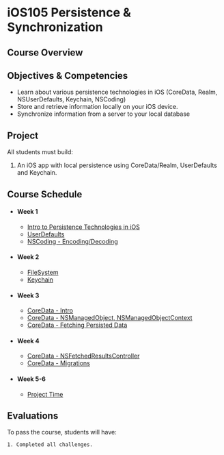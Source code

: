 # iOS105 Persistence & Synchronization

## Course Overview


## Objectives & Competencies

- Learn about various persistence technologies in iOS (CoreData, Realm, NSUserDefaults, Keychain, NSCoding)
- Store and retrieve information locally on your iOS device.
- Synchronize information from a server to your local database

## Project

All students must build:

1. An iOS app with local persistence using CoreData/Realm, UserDefaults and Keychain.

## Course Schedule

- #### Week 1
    - [Intro to Persistence Technologies in iOS](00-Intro-to-Persistence-iOS)
    - [UserDefaults](01-UserDefaults)
    - [NSCoding - Encoding/Decoding](02-NSCoding)

- #### Week 2
    - [FileSystem](03-FileSystem)
    - [Keychain](03-Keychain)
    
- #### Week 3
    - [CoreData - Intro ](01-Intro-to-CoreData)
    - [CoreData - NSManagedObject, NSManagedObjectContext](01-Intro-to-CoreData)
    - [CoreData - Fetching Persisted Data](01-Intro-to-CoreData)

- #### Week 4
    - [CoreData - NSFetchedResultsController](01-Intro-to-CoreData)
    - [CoreData - Migrations](01-Intro-to-CoreData)
    
- #### Week 5-6
    - [Project Time](00-Project-Time)

## Evaluations

To pass the course, students will have:

    1. Completed all challenges.